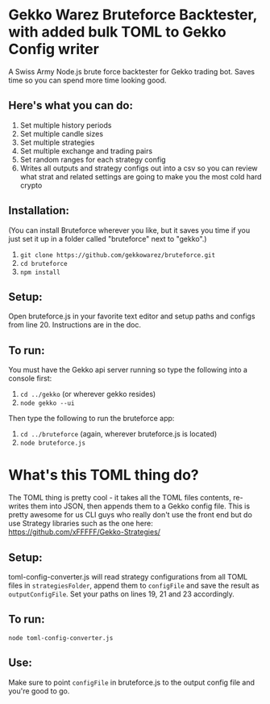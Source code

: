 # Gekko Warez Bruteforce Backtester, with added bulk TOML to Gekko Config writer

A Swiss Army Node.js brute force backtester for Gekko trading bot. Saves time so you can spend more time looking good.

## Here's what you can do:

1. Set multiple history periods
2. Set multiple candle sizes
3. Set multiple strategies
4. Set multiple exchange and trading pairs
5. Set random ranges for each strategy config
6. Writes all outputs and strategy configs out into a csv so you can review what strat and related settings are going to make you the most cold hard crypto

## Installation:
(You can install Bruteforce wherever you like, but it saves you time if you just set it up in a folder called "bruteforce" next to "gekko".)

1. `git clone https://github.com/gekkowarez/bruteforce.git`
2. `cd bruteforce`
3. `npm install`

## Setup:

Open bruteforce.js in your favorite text editor and setup paths and configs from line 20. Instructions are in the doc.

## To run:

You must have the Gekko api server running so type the following into a console first:

1. `cd ../gekko` (or wherever gekko resides)
2. `node gekko --ui`

Then type the following to run the bruteforce app:

1. `cd ../bruteforce` (again, wherever bruteforce.js is located)
2. `node bruteforce.js`

# What's this TOML thing do?
The TOML thing is pretty cool - it takes all the TOML files contents, re-writes them into JSON, then appends them to a Gekko config file. This is pretty awesome for us CLI guys who really don't use the front end but do use Strategy libraries such as the one here:
https://github.com/xFFFFF/Gekko-Strategies/

## Setup:
toml-config-converter.js will read strategy configurations from all TOML files in `strategiesFolder`, append them to `configFile` and save the result as `outputConfigFile`. Set your paths on lines 19, 21 and 23 accordingly.

## To run:
`node toml-config-converter.js`

## Use:
Make sure to point `configFile` in bruteforce.js to the output config file and you're good to go.
